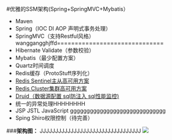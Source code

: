 #优雅的SSM架构(Spring+SpringMVC+Mybatis）
- Maven
- Spring（IOC DI AOP 声明式事务处理）
- SpringMVC（支持Restful风格）
wanggangghjffd==============================
- Hibernate Validate（参数校验）
- Mybatis（最少配置方案）
- Quartz时间调度
- Redis缓存（ProtoStuff序列化）
- [Redis Sentinel主从高可用方案](http://wosyingjun.iteye.com/blog/2289593)
- [Redis Cluster集群高可用方案](http://wosyingjun.iteye.com/blog/2289220)
- [Druid（数据源配置 sql防注入 sql性能监控)](http://wosyingjun.iteye.com/blog/2306139)
- 统一的异常处理HHHHHHHH
- JSP JSTL JavaScript
ggggggggggggggggggggggggggggg
- Sping Shiro权限控制（待完善）

###**架构图：**
JJJJJJJJJJJJJJJJJJJJJJJJJJJJJJJJJ
![](http://i.imgur.com/vc6iu0X.png)
